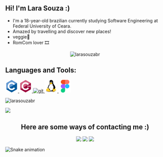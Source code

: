 ## Hi! I'm Lara Souza :) 

- I'm a 18-year-old brazilian currently studying Software Engineering at Federal University of Ceara.
- Amazed by travelling and discover new places!
- veggie🌱 
- RomCom lover 🎞

<p align="center"> <img src="https://komarev.com/ghpvc/?username=larasouzabr&label=Profile%20views&color=ff00ae&style=plastic" alt="larasouzabr" /> </p>

<h2 align="left">Languages and Tools:</h2>
<p align="left"> <a href="https://www.cprogramming.com/" target="_blank"> <img src="https://raw.githubusercontent.com/devicons/devicon/master/icons/c/c-original.svg" alt="c" width="40" height="40"/> </a> 
<a href="https://www.w3schools.com/cpp/" target="_blank"> <img src="https://raw.githubusercontent.com/devicons/devicon/master/icons/cplusplus/cplusplus-original.svg" alt="cplusplus" width="40" height="40"/> </a>
<a href="https://git-scm.com/" target="_blank"> <img src="https://www.vectorlogo.zone/logos/git-scm/git-scm-icon.svg" alt="git" width="40" height="40"/> </a> <a href="https://www.linux.org/" target="_blank"> <img src="https://raw.githubusercontent.com/devicons/devicon/master/icons/linux/linux-original.svg" alt="linux" width="40" height="40"/> </a>
 <a href="https://www.figma.com/" target="_blank"> <img src="https://raw.githubusercontent.com/devicons/devicon/master/icons/figma/figma-original.svg" alt="figma" width="40" height="40"/> </a>
</p>

<div>
<p> <img height="180em" src="https://github-readme-stats.vercel.app/api/top-langs/?username=larasouzabr&layout=compact&langs_count=16&theme=omni"alt="larasouzabr"/> </p>
<img height="180em" src="https://github-readme-stats.vercel.app/api?username=larasouzabr&show_icons=true&theme=omni&include_all_commits=true&count_private=true"/>
</div>

<h2 align="center"> Here are some ways of contacting me :) </h2>
 <div style="in-line block" align="center">
  <a href="https://instagram.com/laragabb_" target="_blank"><img src="https://img.shields.io/badge/-Instagram-%23E4405F?style=for-the-badge&logo=instagram&logoColor=white" target="_blank"></a>
  <a href = "mailto:laragabriellysouzabatista@gmail.com"><img src="https://img.shields.io/badge/Gmail-D14836?style=for-the-badge&logo=gmail&logoColor=white" target="_blank"></a>
  <a href="https://www.linkedin.com/in/lara-souza-engsoftware/" target="_blank"><img src="https://img.shields.io/badge/-LinkedIn-%230077B5?style=for-the-badge&logo=linkedin&logoColor=white" target="_blank"></a>   
</div>

![Snake animation](https://github.com/larasouzabr/larasouzabr/blob/output/github-contribution-grid-snake.svg)

